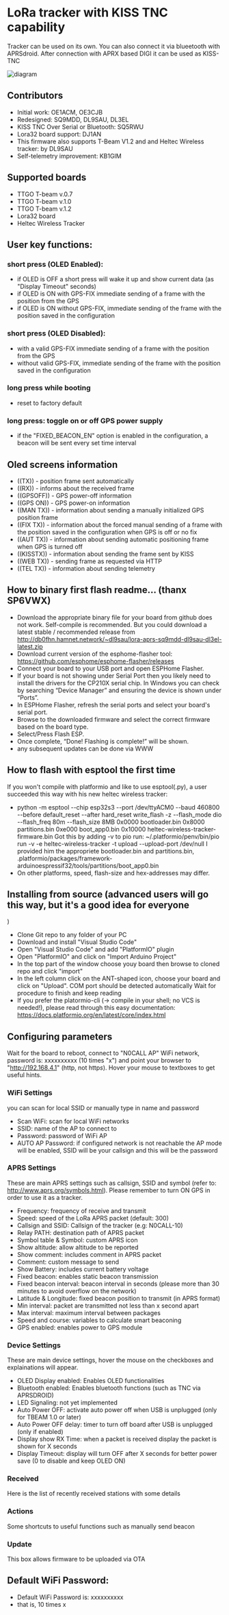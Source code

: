 # LoRa tracker with KISS TNC capability

Tracker can be used on its own. 
You can also connect it via blueetooth with APRSdroid.
After connection with APRX based DIGI it can be used as KISS-TNC

![diagram](https://github.com/SQ9MDD/TTGO-T-Beam-LoRa-APRS/blob/master/img/digi-schemat.png)

## Contributors
* Initial work: OE1ACM, OE3CJB
* Redesigned: SQ9MDD, DL9SAU, DL3EL
* KISS TNC Over Serial or Bluetooth: SQ5RWU
* Lora32 board support: DJ1AN
* This firmware also supports T-Beam V1.2 and and Heltec Wireless tracker: by DL9SAU
* Self-telemetry improvement: KB1GIM

## Supported boards
* TTGO T-beam v.0.7
* TTGO T-beam v.1.0 
* TTGO T-beam v.1.2
* Lora32 board
* Heltec Wireless Tracker

## User key functions:
### short press (OLED Enabled):
* if OLED is OFF a short press will wake it up and show current data (as "Display Timeout" seconds)
* if OLED is ON with GPS-FIX immediate sending of a frame with the position from the GPS
* if OLED is ON without GPS-FIX, immediate sending of the frame with the position saved in the configuration

### short press (OLED Disabled):
* with a valid GPS-FIX immediate sending of a frame with the position from the GPS
* without valid GPS-FIX, immediate sending of the frame with the position saved in the configuration

### long press while booting 
* reset to factory default

### long press: toggle on or off GPS power supply 
* if the "FIXED_BEACON_EN" option is enabled in the configuration, a beacon will be sent every set time interval

## Oled screens information
* ((TX)) - position frame sent automatically
* ((RX)) - informs about the received frame 
* ((GPSOFF)) - GPS power-off information
* ((GPS ON)) - GPS power-on information
* ((MAN TX)) - information about sending a manually initialized GPS position frame
* ((FIX TX)) - information about the forced manual sending of a frame with the position saved in the configuration when GPS is off or no fix
* ((AUT TX)) - information about sending automatic positioning frame when GPS is turned off
* ((KISSTX)) - information about sending the frame sent by KISS
* ((WEB TX)) - sending frame as requested via HTTP
* ((TEL TX)) - information about sending telemetry

## How to binary first flash readme... (thanx SP6VWX)
* Download the appropriate binary file for your board from github does not work.
  Self-compile is recommended. But you could download a latest stable / recommended release from
     http://db0fhn.hamnet.network/~dl9sau/lora-aprs-sq9mdd-dl9sau-dl3el-latest.zip
* Download current version of the esphome-flasher tool: https://github.com/esphome/esphome-flasher/releases
* Connect your board to your USB port and open ESPHome Flasher.
* If your board is not showing under Serial Port then you likely need to install the drivers for the CP210X serial chip. In Windows you can check by searching “Device Manager” and ensuring the device is shown under “Ports”.
* In ESPHome Flasher, refresh the serial ports and select your board's serial port.
* Browse to the downloaded firmware and select the correct firmware based on the board type.
* Select/Press Flash ESP.
* Once complete, “Done! Flashing is complete!” will be shown.
* any subsequent updates can be done via WWW

## How to flash with esptool the first time
If you won't compile with platformio and like to use esptool(.py),
a user succeeded this way with his new heltec wireless tracker:
* python -m esptool --chip esp32s3 --port /dev/ttyACM0 --baud 460800 --before default_reset --after hard_reset write_flash -z --flash_mode dio --flash_freq 80m --flash_size 8MB 0x0000 bootloader.bin 0x8000 partitions.bin 0xe000 boot_app0.bin 0x10000 heltec-wireless-tracker-firmware.bin
  Got this by adding -v to pio run: ~/.platformio/penv/bin/pio run -v -e heltec-wireless-tracker -t upload --upload-port /dev/null
   I provided him the appropriete bootloader.bin and partitions.bin, .platformio/packages/framework-arduinoespressif32/tools/partitions/boot_app0.bin
* On other platforms, speed, flash-size and hex-addresses may differ.

## Installing from source (advanced users will go this way, but it's a good idea for everyone
)
* Clone Git repo to any folder of your PC
* Download and install "Visual Studio Code"
* Open "Visual Studio Code" and add "PlatformIO" plugin
* Open "PlatformIO" and click on "Import Arduino Project"
* In the top part of the window choose youy board then browse to cloned repo and click "import"
* In the left column click on the ANT-shaped icon, choose your board and click on "Upload". COM port should be detected automatically Wait for procedure to finish and keep reading
* If you prefer the platormio-cli (-> compile in your shell; no VCS is needed!),
  please read through this easy documentation:
    https://docs.platformio.org/en/latest/core/index.html

## Configuring parameters
Wait for the board to reboot, connect to "N0CALL AP" WiFi network, password is: xxxxxxxxxx (10 times "x") and point your browser to "http://192.168.4.1" (http, not http*s*). Hover your mouse to textboxes to get useful hints.

### WiFi Settings
you can scan for local SSID or manually type in name and password
* Scan WiFi: scan for local WiFi networks
* SSID: name of the AP to connect to
* Password: password of WiFi AP
* AUTO AP Password: if configured network is not reachable the AP mode will be enabled, SSID will be your callsign and this will be the password

###  APRS Settings
These are main APRS settings such as callsign, SSID and symbol (refer to: http://www.aprs.org/symbols.html). Please remember to turn ON GPS in order to use it as a tracker.
* Frequency: frequency of receive and transmit
* Speed: speed of the LoRa APRS packet (default: 300)
* Callsign and SSID: Callsign of the tracker (e.g: N0CALL-10)
* Relay PATH: destination path of APRS packet
* Symbol table & Symbol: custom APRS icon
* Show altitude: allow altitude to be reported
* Show comment: includes comment in APRS packet
* Comment: custom message to send
* Show Battery: includes current battery voltage
* Fixed beacon: enables static beacon transmission
* Fixed beacon interval: beacon interval in seconds (please more than 30 minutes to avoid overflow on the network)
* Latitude & Longitude: fixed beacon position to transmit (in APRS format)
* Min interval: packet are transmitted not less than x second apart
* Max interval: maximum interval between packages
* Speed and course: variables to calculate smart beaconing
* GPS enabled: enables power to GPS module

### Device Settings
These are main device settings, hover the mouse on the checkboxes and explainations will appear.
* OLED Display enabled: Enables OLED functionalities
* Bluetooth enabled: Enables bluetooth functions (such as TNC via APRSDROID)
* LED Signaling: not yet implemented
* Auto Power OFF: activate auto power off when USB is unplugged (only for TBEAM 1.0 or later)
* Auto Power OFF delay: timer to turn off board after USB is unplugged (only if enabled)
* Display show RX Time: when a packet is received display the packet is shown for X seconds
* Display Timeout: display will turn OFF after X seconds for better power save (0 to disable and keep OLED ON)

### Received
Here is the list of recently received stations with some details

### Actions
Some shortcuts to useful functions such as manually send beacon

### Update
This box allows firmware to be uploaded via OTA

## Default WiFi Password:
* Default WiFi Password is: xxxxxxxxxx
* that is, 10 times x
